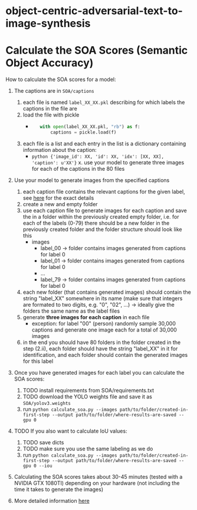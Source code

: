 # object-centric-adversarial-text-to-image-synthesis

# Calculate the SOA Scores (Semantic Object Accuracy)

How to calculate the SOA scores for a model:

1. The captions are in ``SOA/captions``
    1. each file is named ``label_XX_XX.pkl`` describing for which labels the captions in the file are
    2. load the file with pickle
        * ```python import pickle 
             with open(label_XX_XX.pkl, "rb") as f:
                 captions = pickle.load(f)
          ```
    3. each file is a list and each entry in the list is a dictionary containing information about the caption:
        * ```python {'image_id': XX, 'id': XX, 'idx': [XX, XX], 'caption': u'XX'}```
    x. use your model to generate three images for each of the captions in the 80 files

2. Use your model to generate images from the specified captions

    1. each caption file contains the relevant captions for the given label, see [here](SOA/README.md) for the exact details
    2. create a new and empty folder 
    3. use each caption file to generate images for each caption and save the in a folder within the previously created empty folder, i.e. for each of the labels (0-79) there should be a new folder in the previously created folder and the folder structure should look like this
        * images
            * label_00 -> folder contains images generated from captions for label 0
            * label_01 -> folder contains images generated from captions for label 0
            * ...
            * label_79 -> folder contains images generated from captions for label 0
    4. each new folder (that contains generated images) should contain the string "label_XX" somewhere in its name (make sure that integers are formated to two digits, e.g. "0", "02", ...) -> ideally give the folders the same name as the label files
    5. generate **three images for each caption** in each file
        * exception: for label "00" (person) randomly sample 30,000 captions and generate one image each for a total of 30,000 images
    6. in the end you should have 80 folders in the folder created in the step (2.ii), each folder should have the string "label_XX" in it for identification, and each folder should contain the generated images for this label

3. Once you have generated images for each label you can calculate the SOA scores:
    1. TODO install requirements from SOA/requirements.txt
    2. TODO download the YOLO weights file and save it as ``SOA/yolov3.weights``
    3. run ``python calculate_soa.py --images path/to/folder/created-in-first-step --output path/to/folder/where-results-are-saved --gpu 0``

4. TODO If you also want to calculate IoU values:
    1. TODO save dicts
    2. TODO make sure you use the same labeling as we do
    3. run ``python calculate_soa.py --images path/to/folder/created-in-first-step --output path/to/folder/where-results-are-saved --gpu 0 --iou``

5. Calculating the SOA scores takes about 30-45 minutes (tested with a NVIDIA GTX 1080TI) depending on your hardware (not including the time it takes to generate the images)
6. More detailed information [here](SOA/README.md)

